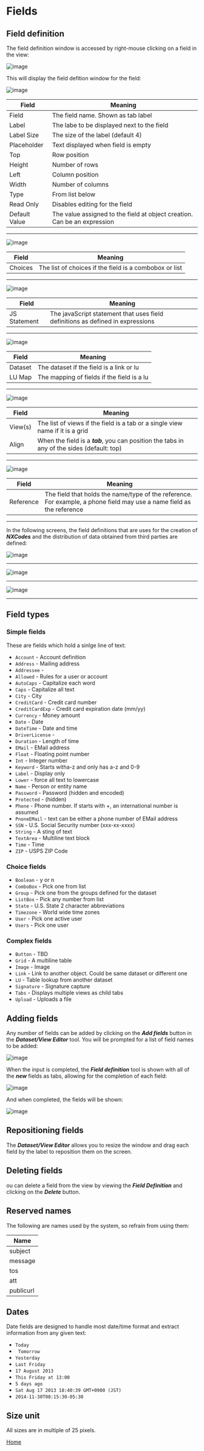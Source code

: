 # Fields

## Field definition

The field definition window is accessed by right-mouse clicking on a field in the view:

![image](images/Fd1.png)

This will display the field defition window for the field:

![image](images/Fd2.png)

|Field|Meaning|
|-|-|
|Field|The field name. Shown as tab label|
|Label|The labe to be displayed next to the field|
|Label Size|The size of the label (default 4)|
|Placeholder|Text displayed when field is empty|
|Top|Row position|
|Height|Number of rows|
|Left|Column position|
|Width|Number of columns|
|Type|From list below|
|Read Only|Disables editing for the field|
|Default Value|The value assigned to the field at object creation. Can be an expression|

---

![image](images/Fd3.png)


|Field|Meaning|
|-|-|
|Choices|The list of choices if the field is a combobox or list|

---

![image](images/Fd10.png)


|Field|Meaning|
|-|-|
|JS Statement|The javaScript statement that uses field definitions as defined in expressions|

---

![image](images/Fd4.png)


|Field|Meaning|
|-|-|
|Dataset|The dataset if the field is a link or lu|
|LU Map|The mapping of fields if the field is a lu|

---

![image](images/Fd5.png)


|Field|Meaning|
|-|-|
|View(s)|The list of views if the field is a tab or a single view name if it is a grid|
|Align|When the field is a ***tab***, you can position the tabs in any of the sides (default: top)|

---

![image](images/Fd6.png)


|Field|Meaning|
|-|-|
|Reference|The field that holds the name/type of the reference.  For example, a phone field may use a name field as the reference|

---

In the following screens, the field definitions that are uses for the creation of ***NXCodes*** and the distribution of data obtained from third parties are defined:

![image](images/Fd11.png)

---

![image](images/Fd12.png)

---

![image](images/Fd13.png)

---

## Field types

### Simple fields

These are fields which hold a sinlge line of text:

* ```Account``` - Account definition
* ```Address``` - Mailing address
* ```Addressee``` - 
* ```Allowed``` - Rules for a user or account
* ```AutoCaps``` - Capitalize each word
* ```Caps``` - Capitalize all text
* ```City``` - City
* ```CreditCard``` - Credit card number
* ```CreditCardExp``` - Credit card expiration date (mm/yy)
* ```Currency``` - Money amount
* ```Date``` - Date
* ```DateTime``` - Date and time
* ```DriverLicense``` - 
* ```Duration``` - Length of time
* ```EMail``` - EMail address
* ```Float``` - Floating point number
* ```Int``` - Integer number
* ```Keyword``` - Starts witha-z and only has a-z and 0-9
* ```Label``` - Display only
* ```Lower``` - force all text to lowercase
* ```Name``` - Person or entity name
* ```Password``` - Password (hidden and encoded)
* ```Protected``` - (hidden)
* ```Phone``` - Phone number.  If starts with +, an international number is assumed
* ```PnoneEMail``` - text can be either a phone number of EMail address
* ```SSN``` - U.S. Social Security number (xxx-xx-xxxx)
* ```String``` - A sting of text
* ```TextArea``` - Multiline text block
* ```Time``` - Time
* ```ZIP``` - USPS ZIP Code

### Choice fields

* ```Boolean``` - y or n
* ```ComboBox``` - Pick one from list
* ```Group``` - Pick one from the groups defined for the dataset
* ```ListBox``` - Pick any number from list
* ```State``` - U.S. State 2 character abbreviations
* ```Timezone``` - World wide time zones
* ```User``` - Pick one active user
* ```Users``` - Pick one user

### Complex fields

* ```Button``` - TBD
* ```Grid``` - A multiline table
* ```Image``` - Image
* ```Link``` - Link to another object.  Could be same dataset or different one
* ```LU``` - Table lookup from another dataset
* ```Signature``` - Signature capture
* ```Tabs``` - Displays multiple views as child tabs
* ```Upload``` - Uploads a file

## Adding fields

Any number of fields can be added by clicking on the ***Add fields*** button in the ***Dataset/View Editor***
tool.  You will be prompted for a list of field names to be added:

![image](images/Fd7.png)

When the input is completed, the ***Field definition*** tool is shown with all of the ***new*** fields as
tabs, allowing for the completion of each field:

![image](images/Fd8.png)

And when completed, the fields will be shown:

![image](images/Fd9.png)

## Repositioning fields

The ***Dataset/View Editor*** allows you to resize the window and drag each field by the label to reposition
them on the screen.

## Deleting fields

ou can delete a field from the view by viewing the ***Field Definition*** and clicking on the ***Delete*** 
button.

## Reserved names

The following are names used by the system, so refrain from using them:

|Name|
|-|
|subject|
|message|
|tos|
|att|
|publicurl|

## Dates

Date fields are designed to handle most date/time format and extract information from any given text:

* ```Today```
* ``` Tomorrow```
* ```Yesterday```
* ```Last Friday```
* ```17 August 2013```
* ```This Friday at 13:00```
* ```5 days ago```
* ```Sat Aug 17 2013 18:40:39 GMT+0900 (JST)```
* ```2014-11-30T08:15:30-05:30```

## Size unit

All sizes are in multiple of 25 pixels.

[Home](../README.md)
